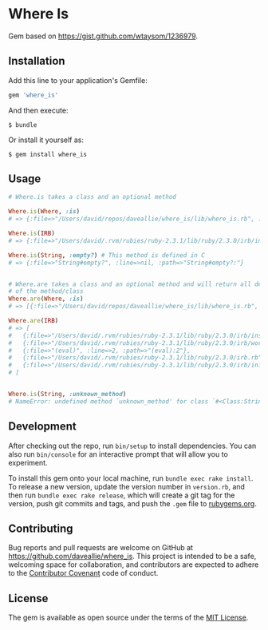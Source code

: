 # Where Is

Gem based on https://gist.github.com/wtaysom/1236979.

## Installation

Add this line to your application's Gemfile:

```ruby
gem 'where_is'
```

And then execute:

    $ bundle

Or install it yourself as:

    $ gem install where_is

## Usage

```ruby
# Where.is takes a class and an optional method

Where.is(Where, :is)
# => {:file=>"/Users/david/repos/daveallie/where_is/lib/where_is.rb", :line=>5, :path=>"/Users/david/repos/daveallie/where_is/lib/where_is.rb:5"}

Where.is(IRB)
# => {:file=>"/Users/david/.rvm/rubies/ruby-2.3.1/lib/ruby/2.3.0/irb/inspector.rb", :line=>24, :path=>"/Users/david/.rvm/rubies/ruby-2.3.1/lib/ruby/2.3.0/irb/inspector.rb:24"}

Where.is(String, :empty?) # This method is defined in C
# => {:file=>"String#empty?", :line=>nil, :path=>"String#empty?:"}


# Where.are takes a class and an optional method and will return all definitions
# of the method/class
Where.are(Where, :is)
# => [{:file=>"/Users/david/repos/daveallie/where_is/lib/where_is.rb", :line=>5, :path=>"/Users/david/repos/daveallie/where_is/lib/where_is.rb:5"}]

Where.are(IRB)
# => [
#   {:file=>"/Users/david/.rvm/rubies/ruby-2.3.1/lib/ruby/2.3.0/irb/inspector.rb", :line=>24, :path=>"/Users/david/.rvm/rubies/ruby-2.3.1/lib/ruby/2.3.0/irb/inspector.rb:24"},
#   {:file=>"/Users/david/.rvm/rubies/ruby-2.3.1/lib/ruby/2.3.0/irb/workspace.rb", :line=>112, :path=>"/Users/david/.rvm/rubies/ruby-2.3.1/lib/ruby/2.3.0/irb/workspace.rb:112"},
#   {:file=>"(eval)", :line=>2, :path=>"(eval):2"},
#   {:file=>"/Users/david/.rvm/rubies/ruby-2.3.1/lib/ruby/2.3.0/irb.rb", :line=>350, :path=>"/Users/david/.rvm/rubies/ruby-2.3.1/lib/ruby/2.3.0/irb.rb:350"},
#   {:file=>"/Users/david/.rvm/rubies/ruby-2.3.1/lib/ruby/2.3.0/irb/init.rb", :line=>16, :path=>"/Users/david/.rvm/rubies/ruby-2.3.1/lib/ruby/2.3.0/irb/init.rb:16"}
# ]


Where.is(String, :unknown_method)
# NameError: undefined method `unknown_method' for class `#<Class:String>'
```

## Development

After checking out the repo, run `bin/setup` to install dependencies. You can also run `bin/console` for an interactive prompt that will allow you to experiment.

To install this gem onto your local machine, run `bundle exec rake install`. To release a new version, update the version number in `version.rb`, and then run `bundle exec rake release`, which will create a git tag for the version, push git commits and tags, and push the `.gem` file to [rubygems.org](https://rubygems.org).

## Contributing

Bug reports and pull requests are welcome on GitHub at https://github.com/daveallie/where_is. This project is intended to be a safe, welcoming space for collaboration, and contributors are expected to adhere to the [Contributor Covenant](http://contributor-covenant.org) code of conduct.


## License

The gem is available as open source under the terms of the [MIT License](http://opensource.org/licenses/MIT).
